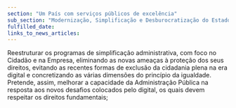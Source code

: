```yaml
---
section: "Um País com serviços públicos de excelência"
sub_section: "Modernização, Simplificação e Desburocratização do Estado"
fulfilled_date:
links_to_news_articles:
---
```


Reestruturar os programas de simplificação administrativa, com foco no Cidadão e na Empresa, eliminando as novas ameaças à proteção dos seus direitos, evitando as recentes formas de exclusão da cidadania plena na era digital e concretizando as várias dimensões do princípio da igualdade. Pretende, assim, melhorar a capacidade da Administração Pública na resposta aos novos desafios colocados pelo digital, os quais devem respeitar os direitos fundamentais;